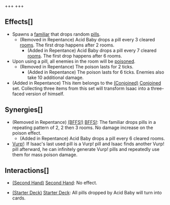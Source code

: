 +++
+++

Effects[]
---------


* Spawns a [familiar](/wiki/Familiar "Familiar") that drops random [pills](/wiki/Pill "Pill").
	+ (Removed in Repentance) Acid Baby drops a pill every 3 cleared [rooms](/wiki/Rooms "Rooms"). The first drop happens after 2 rooms.
		- (Added in Repentance) Acid Baby drops a pill every 7 cleared [rooms](/wiki/Rooms "Rooms"). The first drop happens after 6 rooms.
* Upon using a pill, all enemies in the room will be [poisoned](/wiki/Status_Effects#Effects "Status Effects").
	+ (Removed in Repentance) The poison lasts for 2 ticks.
		- (Added in Repentance) The poison lasts for 6 ticks. Enemies also take 10 additional damage.
* (Added in Repentance) This item belongs to the [(Conjoined)](/wiki/Conjoined "Conjoined") [Conjoined](/wiki/Conjoined "Conjoined") set. Collecting three items from this set will transform Isaac into a three-faced version of himself.


Synergies[]
-----------


* (Removed in Repentance) [(BFFS!)](/wiki/BFFS! "BFFS!") [BFFS!](/wiki/BFFS! "BFFS!"): The familiar drops pills in a repeating pattern of 2, 2 then 3 rooms. No damage increase on the poison effect.
	+ (Added in Repentance) Acid Baby drops a pill every 6 cleared rooms.
* [Vurp!](/wiki/Vurp! "Vurp!"): If Isaac's last used pill is a Vurp! pill and Isaac finds another Vurp! pill afterward, he can infinitely generate Vurp! pills and repeatedly use them for mass poison damage.


Interactions[]
--------------


* [(Second Hand)](/wiki/Second_Hand "Second Hand") [Second Hand](/wiki/Second_Hand "Second Hand"): No effect.


* [(Starter Deck)](/wiki/Starter_Deck "Starter Deck") [Starter Deck](/wiki/Starter_Deck "Starter Deck"): All pills dropped by Acid Baby will turn into cards.


